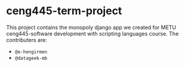 # ceng445-term-project
This project contains the monopoly django app we created for METU ceng445-software development with scripting languages course. The contributers are:
* `@e-hengirmen`
* `@datageek-mb`

